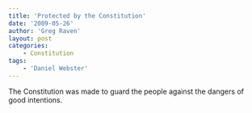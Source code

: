 ```yaml
---
title: 'Protected by the Constitution'
date: '2009-05-26'
author: 'Greg Raven'
layout: post
categories:
    - Constitution
tags:
    - 'Daniel Webster'
---
```


The Constitution was made to guard the people against the dangers of good intentions.